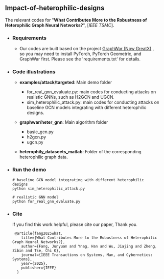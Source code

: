 ## Impact-of-heterophilic-designs

The relevant codes for "**What Contributes More to the Robustness of Heterophilic Graph Neural Networks?**", [*IEEE TSMC*].




- ### Requirements

  - Our codes are built based on the project [GraphWar (Now GreatX)](https://github.com/EdisonLeeeee/GreatX/tree/graphwar) , so you may need to install PyTorch, PyTorch Geometric, and GraphWar first. Please see the 'requirements.txt' for details. 

    

- ### Code illustrations

  - **examples/attack/targeted**: Main demo folder

    - for_real_gnn_evaluate.py: main codes for conducting attacks on realistic GNNs, such as H2GCN and UGCN.
    - sim_heterophilic_attack.py: main codes for conducting attacks on baseline GCN models integrating with different heterophilic designs. 
    
  - **graphwar/heter_gnn**: Main algorithm folder
    - basic_gcn.py
    - h2gcn.py
    - ugcn.py
    
  - **heterophily_dataseets_matlab**: Folder of the corresponding heterophilic graph data.
  
  
  
- ### Run the demo

  ```
  # baseline GCN model integrating with different heterophilic designs
  python sim_heterophilic_attack.py
  
  # realistic GNN model
  python for_real_gnn_evaluate.py
  ```

  

- ### Cite

  If you find this work helpful, please cite our paper, Thank you.

  ```
   @article{fang2025what,
      title={What Contributes More to the Robustness of Heterophilic Graph Neural Networks?},
      author={Fang, Junyuan and Ynag, Han and Wu, Jiajing and Zheng, Zibin and Tse, Chi K},
      journal={IEEE Transactions on Systems, Man, and Cybernetics: Systems},
      year={2025},
      publisher={IEEE}
    }
  ```
